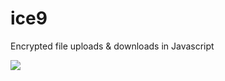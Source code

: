 # ice9


Encrypted file uploads & downloads in Javascript

![](http://cl.ly/image/0Q1g2R1B2f0U/content)